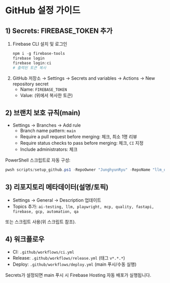 # GitHub 설정 가이드

## 1) Secrets: FIREBASE_TOKEN 추가

1. Firebase CLI 설치 및 로그인
   ```powershell
   npm i -g firebase-tools
   firebase login
   firebase login:ci
   # 출력된 토큰 복사
   ```
2. GitHub 저장소 → Settings → Secrets and variables → Actions → New repository secret
   - Name: `FIREBASE_TOKEN`
   - Value: (위에서 복사한 토큰)

## 2) 브랜치 보호 규칙(main)
- Settings → Branches → Add rule
  - Branch name pattern: `main`
  - Require a pull request before merging: 체크, 최소 1명 리뷰
  - Require status checks to pass before merging: 체크, `CI` 지정
  - Include administrators: 체크

PowerShell 스크립트로 자동 구성:
```powershell
pwsh scripts/setup_github.ps1 -RepoOwner "JunghyunRyu" -RepoName "llm_quality_radar" -FirebaseToken "<TOKEN>"
```

## 3) 리포지토리 메타데이터(설명/토픽)
- Settings → General → Description 업데이트
- Topics 추가: `ai-testing, llm, playwright, mcp, quality, fastapi, firebase, gcp, automation, qa`

또는 스크립트 사용(위 스크립트 참조).

## 4) 워크플로우
- CI: `.github/workflows/ci.yml`
- Release: `.github/workflows/release.yml` (태그 `v*.*.*`)
- Deploy: `.github/workflows/deploy.yml` (main 푸시/수동 실행)

Secrets가 설정되면 main 푸시 시 Firebase Hosting 자동 배포가 실행됩니다.

